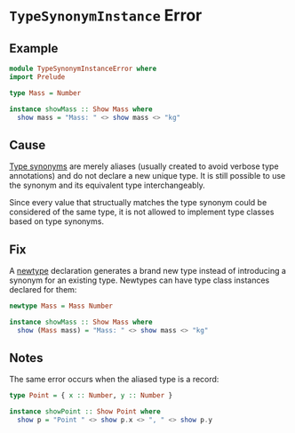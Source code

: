 # `TypeSynonymInstance` Error

## Example

```purescript
module TypeSynonymInstanceError where
import Prelude

type Mass = Number

instance showMass :: Show Mass where
  show mass = "Mass: " <> show mass <> "kg"
```

## Cause

[Type synonyms](../types/type_synonym.md) are merely aliases (usually created to avoid verbose type annotations) and do not declare a new unique type. It is still possible to use the synonym and its equivalent type interchangeably.

Since every value that structually matches the type synonym could be considered of the same type, it is not allowed to implement type classes based on type synonyms.

## Fix

A [newtype](../types/newtype.md) declaration generates a brand new type instead of introducing a synonym for an existing type. Newtypes can have type class instances declared for them:

```purescript
newtype Mass = Mass Number

instance showMass :: Show Mass where
  show (Mass mass) = "Mass: " <> show mass <> "kg"
```

## Notes

The same error occurs when the aliased type is a record:

```purescript
type Point = { x :: Number, y :: Number }

instance showPoint :: Show Point where
  show p = "Point " <> show p.x <> ", " <> show p.y
```
